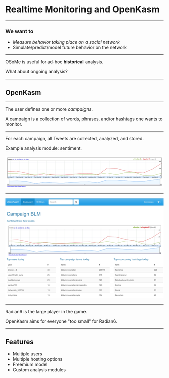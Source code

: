 # Realtime Monitoring and OpenKasm

---

### We want to

* *Measure behavior taking place on a social network*
* Simulate/predict/model future behavior on the network

---

OSoMe is useful for ad-hoc **historical** analysis.

What about ongoing analysis?

---

## OpenKasm

---

The user defines one or more *campaigns*.

A campaign is a collection of words, phrases, and/or hashtags one wants to
monitor.

---

For each campaign, all Tweets are collected, analyzed, and stored.

Example analysis module: sentiment.

![](img/sentiment_over_time.png)

---

![](img/openkasm.jpg)

---

Radian6 is the large player in the game.

OpenKasm aims for everyone "too small" for Radian6.

---

## Features

* Multiple users
* Multiple hosting options
* Freemium model
* Custom analysis modules


